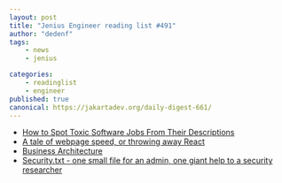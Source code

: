 ```yaml
---
layout: post
title: "Jenius Engineer reading list #491"
author: "dedenf"
tags:
    - news
    - jenius

categories:
    - readinglist
    - engineer
published: true
canonical: https://jakartadev.org/daily-digest-661/
---
```


- [How to Spot Toxic Software Jobs From Their Descriptions](https://medium.com/swlh/how-to-spot-toxic-software-jobs-from-their-descriptions-c53cf224417f)
- [A tale of webpage speed, or throwing away React](https://solovyov.net/blog/2020/a-tale-of-webpage-speed-or-throwing-away-react/)
- [Business Architecture](https://nocomplexity.com/documents/arplaybook/introduction.html)
- [Security.txt - one small file for an admin, one giant help to a security researcher](https://isc.sans.edu/diary/rss/26510)
